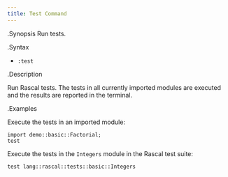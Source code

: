 ```yaml
---
title: Test Command
---
```


.Synopsis
Run tests.

.Syntax
* `:test`

.Description

Run Rascal tests. The tests in all currently imported modules are executed and the results are reported
in the terminal.

.Examples

Execute the tests in an imported module:

```rascal-shell
import demo::basic::Factorial;
test
```

Execute the tests in the `Integers` module in the Rascal test suite:
```rascal-shell
test lang::rascal::tests::basic::Integers
```
